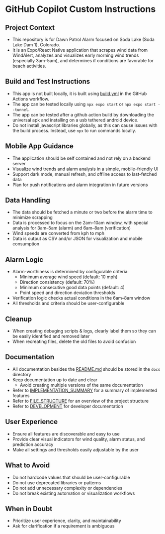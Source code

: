 # GitHub Copilot Custom Instructions

## Project Context
- This repository is for Dawn Patrol Alarm focused on Soda Lake (Soda Lake Dam 1), Colorado. 
- It is an Expo/React Native application that scrapes wind data from WindAlert, analyzes and visualizes early morning wind trends (especially 3am–5am), and determines if conditions are favorable for beach activities.

## Build and Test Instructions
- This app is not built locally, it is built using [build.yml](./workflows/build.yml) in the GitHub Actions workflow. 
- The app can be tested locally using `npx expo start` or `npx expo start --tunnel`.
- The app can be tested after a github action build by downloading the universal apk and installing on a usb tethered android device.
- Do not install javascript libraries globally, as this can cause issues with the build process. Instead, use `npx` to run commands locally.

## Mobile App Guidance
- The application should be self contained and not rely on a backend server
- Visualize wind trends and alarm analysis in a simple, mobile-friendly UI
- Support dark mode, manual refresh, and offline access to last-fetched data
- Plan for push notifications and alarm integration in future versions

## Data Handling
- The data should be fetched a minute or two before the alarm time to minimize scrapping
- Data is processed to focus on the 2am–10am window, with special analysis for 3am–5am (alarm) and 6am–8am (verification)
- Wind speeds are converted from kph to mph
- Data is output as CSV and/or JSON for visualization and mobile consumption

## Alarm Logic
- Alarm-worthiness is determined by configurable criteria:
  - Minimum average wind speed (default: 10 mph)
  - Direction consistency (default: 70%)
  - Minimum consecutive good data points (default: 4)
  - Point speed and direction deviation thresholds
- Verification logic checks actual conditions in the 6am–8am window
- All thresholds and criteria should be user-configurable

## Cleanup
- When creating debuging scripts & logs, clearly label them so they can be easily identified and removed later
- When recreating files, delete the old files to avoid confusion

## Documentation
- All documentation besides the [README.md](../README.md) should be stored in the `docs` directory
- Keep documentation up to date and clear
  - Avoid creating multiple versions of the same documentation
- Refer to [IMPLEMENTATION_SUMMARY](../docs/IMPLEMENTATION_SUMMARY.md) for a summary of implemented features
- Refer to [FILE_STRUCTURE](../docs/FILE_STRUCTURE.md) for an overview of the project structure
- Refer to [DEVELOPMENT](../docs/DEVELOPMENT.md) for developer documentation

## User Experience
- Ensure all features are discoverable and easy to use
- Provide clear visual indicators for wind quality, alarm status, and prediction accuracy
- Make all settings and thresholds easily adjustable by the user

## What to Avoid
- Do not hardcode values that should be user-configurable
- Do not use deprecated libraries or patterns
- Do not add unnecessary complexity or dependencies
- Do not break existing automation or visualization workflows

## When in Doubt
- Prioritize user experience, clarity, and maintainability
- Ask for clarification if a requirement is ambiguous
